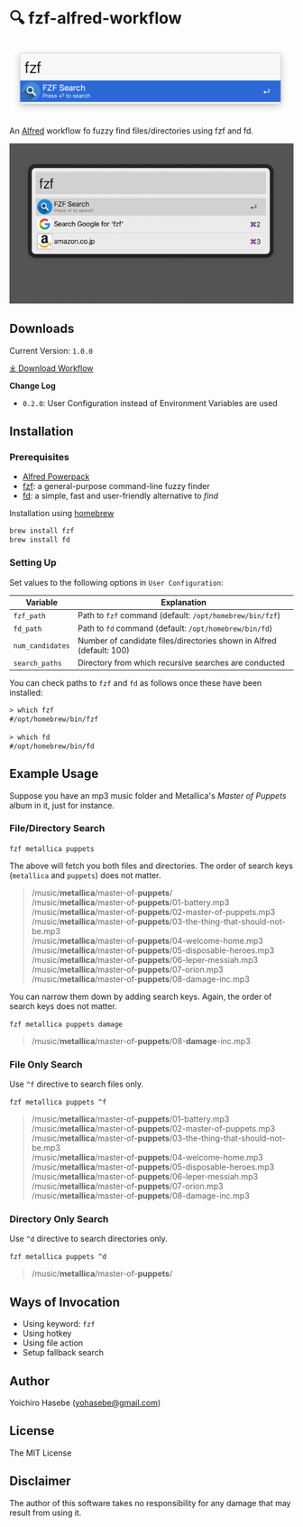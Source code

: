 # 🔍 fzf-alfred-workflow

<img src='./files/fzf-alfred.png' style='width:500px;'/>

An [Alfred](https://www.alfredapp.com/) workflow fo fuzzy find files/directories using fzf and fd.

![screenshot](https://github.com/yohasebe/fzf-alfred-workflow/raw/main/files/screenshot.gif)

## Downloads

Current Version: `1.0.0`

[⤓ Download Workflow](https://github.com/yohasebe/fzf-alfred-workflow/raw/main/fzf-alfred-workfow.alfredworkflow)

**Change Log**

- `0.2.0`: User Configuration instead of Environment Variables are used

## Installation

### Prerequisites

- [Alfred Powerpack](https://www.alfredapp.com/powerpack/)
- [fzf](https://github.com/junegunn/fzf): a general-purpose command-line fuzzy finder
- [fd](https://github.com/sharkdp/fd): a simple, fast and user-friendly alternative to *find*

Installation using [homebrew](https://brew.sh/)

```shell
brew install fzf
brew install fd
```

### Setting Up

Set values to the following options in `User Configuration`:

| Variable       | Explanation                                                          |
| -------------- | ---------------------------------------------------------------------|
|`fzf_path`      | Path to `fzf` command (default: `/opt/homebrew/bin/fzf`)             |
|`fd_path`       | Path to `fd` command (default: `/opt/homebrew/bin/fd`)               |
|`num_candidates`| Number of candidate files/directories shown in Alfred (default: 100) |
|`search_paths`  | Directory from which recursive searches are conducted                |

You can check paths to `fzf` and `fd` as follows once these have been installed:

```shell
> which fzf
#/opt/homebrew/bin/fzf 

> which fd
#/opt/homebrew/bin/fd 
```

## Example Usage

Suppose you have an mp3 music folder and Metallica's *Master of Puppets* album in it, just for instance.

### File/Directory Search

`fzf metallica puppets`

The above will fetch you both files and directories. The order of search keys (`metallica` and `puppets`) does not matter.

> /music/**metallica**/master-of-**puppets**/ \
> /music/**metallica**/master-of-**puppets**/01-battery.mp3 \
> /music/**metallica**/master-of-**puppets**/02-master-of-puppets.mp3 \
> /music/**metallica**/master-of-**puppets**/03-the-thing-that-should-not-be.mp3 \
> /music/**metallica**/master-of-**puppets**/04-welcome-home.mp3 \
> /music/**metallica**/master-of-**puppets**/05-disposable-heroes.mp3 \
> /music/**metallica**/master-of-**puppets**/06-leper-messiah.mp3 \
> /music/**metallica**/master-of-**puppets**/07-orion.mp3 \
> /music/**metallica**/master-of-**puppets**/08-damage-inc.mp3

You can narrow them down by adding search keys. Again, the order of search keys does not matter.

`fzf metallica puppets damage`

> /music/**metallica**/master-of-**puppets**/08-**damage**-inc.mp3

### File Only Search

Use `^f` directive to search files only.

`fzf metallica puppets ^f`

> /music/**metallica**/master-of-**puppets**/01-battery.mp3 \
> /music/**metallica**/master-of-**puppets**/02-master-of-puppets.mp3 \
> /music/**metallica**/master-of-**puppets**/03-the-thing-that-should-not-be.mp3 \
> /music/**metallica**/master-of-**puppets**/04-welcome-home.mp3 \
> /music/**metallica**/master-of-**puppets**/05-disposable-heroes.mp3 \
> /music/**metallica**/master-of-**puppets**/06-leper-messiah.mp3 \
> /music/**metallica**/master-of-**puppets**/07-orion.mp3 \
> /music/**metallica**/master-of-**puppets**/08-damage-inc.mp3

### Directory Only Search

Use `^d` directive to search directories only.

`fzf metallica puppets ^d`

> /music/**metallica**/master-of-**puppets**/

## Ways of Invocation

- Using keyword: `fzf`
- Using hotkey
- Using file action
- Setup fallback search

## Author

Yoichiro Hasebe (<yohasebe@gmail.com>)

## License

The MIT License

## Disclaimer

The author of this software takes no responsibility for any damage that may result from using it. 

